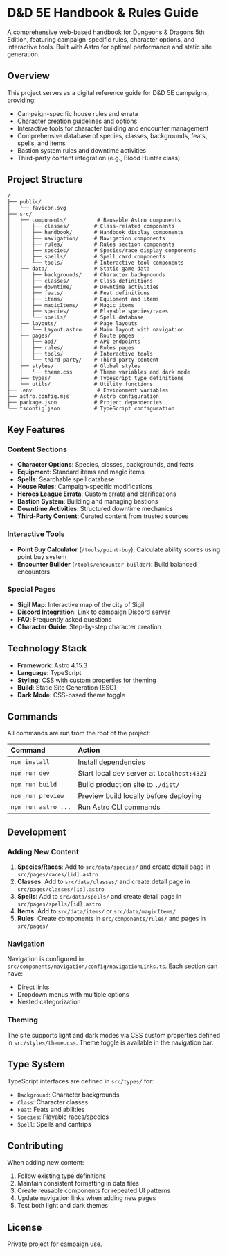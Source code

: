# D&D 5E Handbook & Rules Guide

A comprehensive web-based handbook for Dungeons & Dragons 5th Edition, featuring campaign-specific rules, character options, and interactive tools. Built with Astro for optimal performance and static site generation.

## Overview

This project serves as a digital reference guide for D&D 5E campaigns, providing:

- Campaign-specific house rules and errata
- Character creation guidelines and options
- Interactive tools for character building and encounter management
- Comprehensive database of species, classes, backgrounds, feats, spells, and items
- Bastion system rules and downtime activities
- Third-party content integration (e.g., Blood Hunter class)

## Project Structure

```
/
├── public/
│   └── favicon.svg
├── src/
│   ├── components/          # Reusable Astro components
│   │   ├── classes/        # Class-related components
│   │   ├── handbook/       # Handbook display components
│   │   ├── navigation/     # Navigation components
│   │   ├── rules/          # Rules section components
│   │   ├── species/        # Species/race display components
│   │   ├── spells/         # Spell card components
│   │   └── tools/          # Interactive tool components
│   ├── data/               # Static game data
│   │   ├── backgrounds/    # Character backgrounds
│   │   ├── classes/        # Class definitions
│   │   ├── downtime/       # Downtime activities
│   │   ├── feats/          # Feat definitions
│   │   ├── items/          # Equipment and items
│   │   ├── magicItems/     # Magic items
│   │   ├── species/        # Playable species/races
│   │   └── spells/         # Spell database
│   ├── layouts/            # Page layouts
│   │   └── Layout.astro    # Main layout with navigation
│   ├── pages/              # Route pages
│   │   ├── api/            # API endpoints
│   │   ├── rules/          # Rules pages
│   │   ├── tools/          # Interactive tools
│   │   └── third-party/    # Third-party content
│   ├── styles/             # Global styles
│   │   └── theme.css       # Theme variables and dark mode
│   ├── types/              # TypeScript type definitions
│   └── utils/              # Utility functions
├── .env                     # Environment variables
├── astro.config.mjs        # Astro configuration
├── package.json            # Project dependencies
└── tsconfig.json           # TypeScript configuration
```

## Key Features

### Content Sections

- **Character Options**: Species, classes, backgrounds, and feats
- **Equipment**: Standard items and magic items
- **Spells**: Searchable spell database
- **House Rules**: Campaign-specific modifications
- **Heroes League Errata**: Custom errata and clarifications
- **Bastion System**: Building and managing bastions
- **Downtime Activities**: Structured downtime mechanics
- **Third-Party Content**: Curated content from trusted sources

### Interactive Tools

- **Point Buy Calculator** (`/tools/point-buy`): Calculate ability scores using point buy system
- **Encounter Builder** (`/tools/encounter-builder`): Build balanced encounters

### Special Pages

- **Sigil Map**: Interactive map of the city of Sigil
- **Discord Integration**: Link to campaign Discord server
- **FAQ**: Frequently asked questions
- **Character Guide**: Step-by-step character creation

## Technology Stack

- **Framework**: Astro 4.15.3
- **Language**: TypeScript
- **Styling**: CSS with custom properties for theming
- **Build**: Static Site Generation (SSG)
- **Dark Mode**: CSS-based theme toggle

## Commands

All commands are run from the root of the project:

| Command | Action |
| :--- | :--- |
| `npm install` | Install dependencies |
| `npm run dev` | Start local dev server at `localhost:4321` |
| `npm run build` | Build production site to `./dist/` |
| `npm run preview` | Preview build locally before deploying |
| `npm run astro ...` | Run Astro CLI commands |

## Development

### Adding New Content

1. **Species/Races**: Add to `src/data/species/` and create detail page in `src/pages/races/[id].astro`
2. **Classes**: Add to `src/data/classes/` and create detail page in `src/pages/classes/[id].astro`
3. **Spells**: Add to `src/data/spells/` and create detail page in `src/pages/spells/[id].astro`
4. **Items**: Add to `src/data/items/` or `src/data/magicItems/`
5. **Rules**: Create components in `src/components/rules/` and pages in `src/pages/`

### Navigation

Navigation is configured in `src/components/navigation/config/navigationLinks.ts`. Each section can have:

- Direct links
- Dropdown menus with multiple options
- Nested categorization

### Theming

The site supports light and dark modes via CSS custom properties defined in `src/styles/theme.css`. Theme toggle is available in the navigation bar.

## Type System

TypeScript interfaces are defined in `src/types/` for:

- `Background`: Character backgrounds
- `Class`: Character classes
- `Feat`: Feats and abilities
- `Species`: Playable races/species
- `Spell`: Spells and cantrips

## Contributing

When adding new content:

1. Follow existing type definitions
2. Maintain consistent formatting in data files
3. Create reusable components for repeated UI patterns
4. Update navigation links when adding new pages
5. Test both light and dark themes

## License

Private project for campaign use.